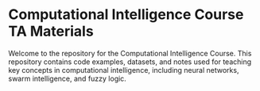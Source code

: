 # Computational Intelligence Course TA Materials

Welcome to the repository for the Computational Intelligence Course.
This repository contains code examples, datasets, and notes used for teaching key concepts in computational intelligence, including neural networks, swarm intelligence, and fuzzy logic.
